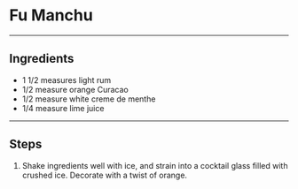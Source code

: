 # Fu Manchu

---

## Ingredients

* 1 1/2 measures light rum
* 1/2 measure orange Curacao
* 1/2 measure white creme de menthe
* 1/4 measure lime juice


---

## Steps

1.  Shake ingredients well with ice, and strain into a cocktail glass filled with crushed ice. Decorate with a twist of orange.